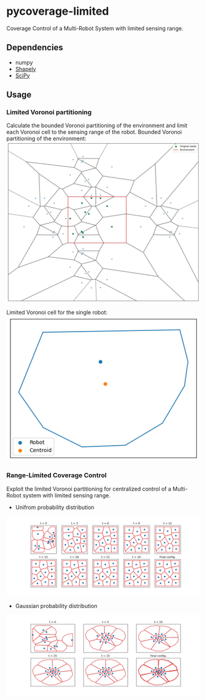 
# pycoverage-limited

Coverage Control of a Multi-Robot System with limited sensing range.

## Dependencies
- numpy
- [Shapely](https://shapely.readthedocs.io/en/stable/manual.html)
- [SciPy](https://scipy.org/)

## Usage
### Limited Voronoi partitioning
Calculate the bounded Voronoi partitioning of the environment and limit each Voronoi cell to the sensing range of the robot.
Bounded Voronoi partitioning of the environment:
<img src="./pics/voronoi_lim.png" alt="Voroni Limited partitioning">

Limited Voronoi cell for the single robot:
<img src="./pics/voronoi3.png" alt="Range-Limited Voronoi cell">

### Range-Limited Coverage Control
Exploit the limited Voronoi partitioning for centralized control of a Multi-Robot system with limited sensing range.

- Unifrom probability distribution
<img src="./pics/coverage_img2.png" alt="Coverage Control">

- Gaussian probability distribution
<img src="./pics/coverage_img4.png" alt="Coverage Control">

